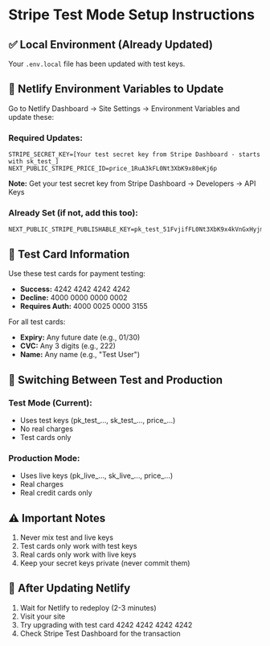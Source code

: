 # Stripe Test Mode Setup Instructions

## ✅ Local Environment (Already Updated)
Your `.env.local` file has been updated with test keys.

## 📝 Netlify Environment Variables to Update

Go to Netlify Dashboard → Site Settings → Environment Variables and update these:

### Required Updates:
```
STRIPE_SECRET_KEY=[Your test secret key from Stripe Dashboard - starts with sk_test_]
NEXT_PUBLIC_STRIPE_PRICE_ID=price_1RuA3kFL0Nt3XbK9x80eKj6p
```

**Note:** Get your test secret key from Stripe Dashboard → Developers → API Keys

### Already Set (if not, add this too):
```
NEXT_PUBLIC_STRIPE_PUBLISHABLE_KEY=pk_test_51FvjifFL0Nt3XbK9x4kVnGxHyjmUeIlg9tvfmbBe9e2yve2bm02DOHSYjV8rWqFnD0cDui7C8Ec2mouMOkMKs7Ej00gf6YAvIM
```

## 🧪 Test Card Information
Use these test cards for payment testing:
- **Success:** 4242 4242 4242 4242
- **Decline:** 4000 0000 0000 0002
- **Requires Auth:** 4000 0025 0000 3155

For all test cards:
- **Expiry:** Any future date (e.g., 01/30)
- **CVC:** Any 3 digits (e.g., 222)
- **Name:** Any name (e.g., "Test User")

## 🔄 Switching Between Test and Production

### Test Mode (Current):
- Uses test keys (pk_test_..., sk_test_..., price_...)
- No real charges
- Test cards only

### Production Mode:
- Uses live keys (pk_live_..., sk_live_..., price_...)
- Real charges
- Real credit cards only

## ⚠️ Important Notes
1. Never mix test and live keys
2. Test cards only work with test keys
3. Real cards only work with live keys
4. Keep your secret keys private (never commit them)

## 🚀 After Updating Netlify
1. Wait for Netlify to redeploy (2-3 minutes)
2. Visit your site
3. Try upgrading with test card 4242 4242 4242 4242
4. Check Stripe Test Dashboard for the transaction
